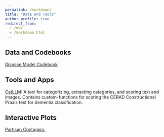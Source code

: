 ```yaml
---
permalink: /markdown/
title: "Data and Tools"
author_profile: true
redirect_from: 
  - /md/
  - /markdown.html
---
```


## Data and Codebooks

<a href="https://chrissoria.github.io/disease_model_codebook" target="_blank">Disease Model Codebook</a>

## Tools and Apps

<a href="https://pypi.org/project/cat-llm/">CatLLM</a>: A tool for categorizing, extracting categories, and scoring text and images. Contains custom-functions for scoring the CERAD Constructional Praxis test for dementia classification. 

## Interactive Plots

<a href="https://chrissoria.github.io/disease_model_interactive_plots.html">Partisan Contagion.</a>

